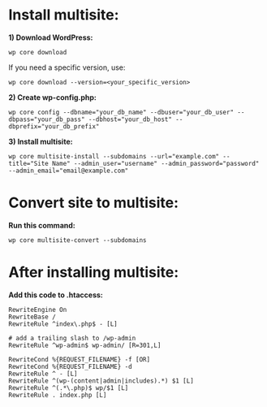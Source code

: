 Install multisite:
==================
**1) Download WordPress:**
```
wp core download
```

If you need a specific version, use:
```
wp core download --version=<your_specific_version>
```

**2) Create wp-config.php:**
```
wp core config --dbname="your_db_name" --dbuser="your_db_user" --dbpass="your_db_pass" --dbhost="your_db_host" --dbprefix="your_db_prefix"
```

**3) Install multisite:**
```
wp core multisite-install --subdomains --url="example.com" --title="Site Name" --admin_user="username" --admin_password="password" --admin_email="email@example.com"
```

Convert site to multisite:
==========================
**Run this command:**
```
wp core multisite-convert --subdomains
```

After installing multisite:
===========================
**Add this code to .htaccess:**
```
RewriteEngine On
RewriteBase /
RewriteRule ^index\.php$ - [L]

# add a trailing slash to /wp-admin
RewriteRule ^wp-admin$ wp-admin/ [R=301,L]

RewriteCond %{REQUEST_FILENAME} -f [OR]
RewriteCond %{REQUEST_FILENAME} -d
RewriteRule ^ - [L]
RewriteRule ^(wp-(content|admin|includes).*) $1 [L]
RewriteRule ^(.*\.php)$ wp/$1 [L]
RewriteRule . index.php [L]
```
